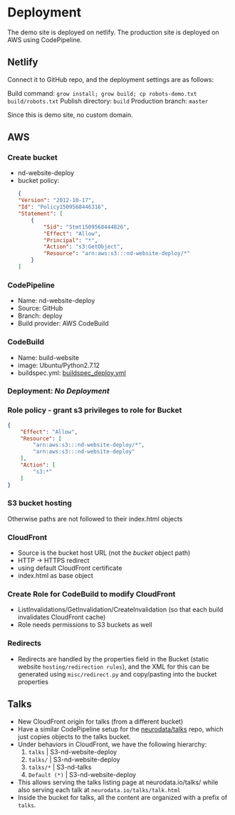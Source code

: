 # Deployment

The demo site is deployed on netlify.  The production site is deployed on AWS using CodePipeline.

## Netlify

Connect it to GitHub repo, and the deployment settings are as follows:

Build command: `grow install; grow build; cp robots-demo.txt build/robots.txt`
Publish directory: `build`
Production branch: `master`

Since this is demo site, no custom domain.

## AWS

### Create bucket

- nd-website-deploy
- bucket policy:
    ```json
    {
    "Version": "2012-10-17",
    "Id": "Policy1509568446316",
    "Statement": [
        {
            "Sid": "Stmt1509568444826",
            "Effect": "Allow",
            "Principal": "*",
            "Action": "s3:GetObject",
            "Resource": "arn:aws:s3:::nd-website-deploy/*"
        }
    ]
    ```

### CodePipeline

- Name: nd-website-deploy
- Source: GitHub
- Branch: deploy
- Build provider: AWS CodeBuild

### CodeBuild

- Name: build-website
- image: Ubuntu/Python2.7.12
- buildspec.yml: [buildspec_deploy.yml](buildspec_deploy.yml)

### Deployment: *No Deployment*

### Role policy - grant s3 privileges to role for Bucket

  ```json
  {
      "Effect": "Allow",
      "Resource": [
          "arn:aws:s3:::nd-website-deploy/*",
          "arn:aws:s3:::nd-website-deploy"
      ],
      "Action": [
          "s3:*"
      ]
  }
  ```

### S3 bucket hosting

Otherwise paths are not followed to their index.html objects

### CloudFront

- Source is the bucket host URL (not the *bucket* object path)
- HTTP -> HTTPS redirect
- using default CloudFront certificate
- index.html as base object

### Create Role for CodeBuild to modify CloudFront

- ListInvalidations/GetInvalidation/CreateInvalidation (so that each build invalidates CloudFront cache)
- Role needs permissions to S3 buckets as well

### Redirects

- Redirects are handled by the properties field in the Bucket (static website `hosting/redirection rules`), and the XML for this can be generated using `misc/redirect.py` and copy/pasting into the bucket properties

## Talks

- New CloudFront origin for talks (from a different bucket)
- Have a similar CodePipeline setup for the [neurodata/talks](https://github.com/neurodata/talks) repo, which just copies objects to the talks bucket.
- Under behaviors in CloudFront, we have the following hierarchy:
  1. `talks` | S3-nd-website-deploy
  2. `talks/` | S3-nd-website-deploy
  3. `talks/*` | S3-nd-talks
  4. `Default (*)` | S3-nd-website-deploy
- This allows serving the talks listing page at neurodata.io/talks/ while also serving each talk at `neurodata.io/talks/talk.html`
- Inside the bucket for talks, all the content are organized with a prefix of `talks`.